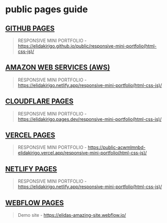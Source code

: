 # public pages guide

## [GITHUB PAGES ](https://elidakirigo.github.io/public/)

> RESPONSIVE MINI PORTFOLIO - https://elidakirigo.github.io/public/responsive-mini-portfolio(html-css-js)/ 

## [AMAZON WEB SERVICES (AWS)](elidakirigo.netlify.app/)

> RESPONSIVE MINI PORTFOLIO - https://elidakirigo.netlify.app/responsive-mini-portfolio(html-css-js)/

## [CLOUDFLARE PAGES](https://elidakirigo.pages.dev/)

> RESPONSIVE MINI PORTFOLIO - https://elidakirigo.pages.dev/responsive-mini-portfolio(html-css-js)/

## [VERCEL PAGES](https://public-acwmlmnbd-elidakirigo.vercel.app/)

> RESPONSIVE MINI PORTFOLIO - https://public-acwmlmnbd-elidakirigo.vercel.app/responsive-mini-portfolio(html-css-js)/

## [NETLIFY PAGES](elidakirigo.netlify.app/)

> RESPONSIVE MINI PORTFOLIO - https://elidakirigo.netlify.app/responsive-mini-portfolio(html-css-js)/

## [WEBFLOW PAGES](https://elidas-amazing-site.webflow.io/)

> Demo site - https://elidas-amazing-site.webflow.io/
